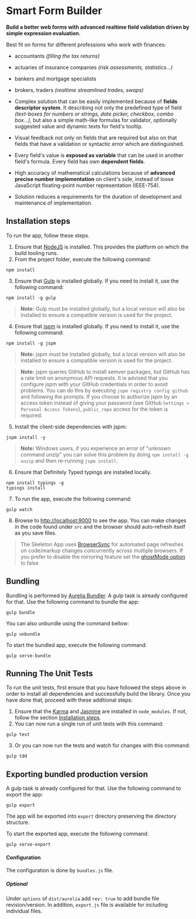 # Smart Form Builder
**Build a better web forms with advanced realtime field validation driven by simple expression evaluation.**

Best fit on forms for different professions who work with finances:
- accountants
  _(filling the tax returns)_
- actuaries of insurance companies
  _(risk assessments, statistics...)_
- bankers and mortgage specialists
- brokers, traders
  _(realtime streamlined trades, swaps)_

- Complex solution that can be easily implemented because of **fields descriptor system**.
  It describing not only the predefined type of field _(text-boxes for numbers or strings, date picker, checkbox, combo box...)_, but also a simple math-like formulas for validator, optionally suggested value and dynamic texts for field's tooltip.
- Visual feedback not only on fields that are required but also on that fields that have a validation or syntactic error which are distinguished.
- Every field's value is **exposed as variable** that can be used in another field's formula. Every field has own **dependent fields**.
- High accuracy of mathematical calculations because of **advanced precise number implementation** on client's side, instead of loose JavaScript floating-point number representation (IEEE-754).
- Solution reduces a requirements for the duration of development and maintenance of implementation.


## Installation steps
To run the app, follow these steps.

1. Ensure that [NodeJS](http://nodejs.org/) is installed. This provides the platform on which the build tooling runs.
2. From the project folder, execute the following command:

  ```shell
  npm install
  ```
3. Ensure that [Gulp](http://gulpjs.com/) is installed globally. If you need to install it, use the following command:

  ```shell
  npm install -g gulp
  ```
  > **Note:** Gulp must be installed globally, but a local version will also be installed to ensure a compatible version is used for the project.
4. Ensure that [jspm](http://jspm.io/) is installed globally. If you need to install it, use the following command:

  ```shell
  npm install -g jspm
  ```
  > **Note:** jspm must be installed globally, but a local version will also be installed to ensure a compatible version is used for the project.

  > **Note:** jspm queries GitHub to install semver packages, but GitHub has a rate limit on anonymous API requests. It is advised that you configure jspm with your GitHub credentials in order to avoid problems. You can do this by executing `jspm registry config github` and following the prompts. If you choose to authorize jspm by an access token instead of giving your password (see GitHub `Settings > Personal Access Tokens`), `public_repo` access for the token is required.
5. Install the client-side dependencies with jspm:

  ```shell
  jspm install -y
  ```
  >**Note:** Windows users, if you experience an error of "unknown command unzip" you can solve this problem by doing `npm install -g unzip` and then re-running `jspm install`.
6. Ensure that Definitely Typed typings are installed locally.

  ```shell
  npm install typings -g
  typings install
  ```
7. To run the app, execute the following command:

  ```shell
  gulp watch
  ```
8. Browse to [http://localhost:9000](http://localhost:9000) to see the app. You can make changes in the code found under `src` and the browser should auto-refresh itself as you save files.

> The Skeleton App uses [BrowserSync](http://www.browsersync.io/) for automated page refreshes on code/markup changes concurrently across multiple browsers. If you prefer to disable the mirroring feature set the [ghostMode option](http://www.browsersync.io/docs/options/#option-ghostMode) to false


## Bundling
Bundling is performed by [Aurelia Bundler](http://github.com/aurelia/bundler). A gulp task is already configured for that. Use the following command to bundle the app:

  ```shell
  gulp bundle
  ```

You can also unbundle using the command bellow:

  ```shell
  gulp unbundle
  ```

To start the bundled app, execute the following command:

  ```shell
  gulp serve-bundle
  ```


## Running The Unit Tests

To run the unit tests, first ensure that you have followed the steps above in order to install all dependencies and successfully build the library. Once you have done that, proceed with these additional steps:

1. Ensure that the [Karma](http://karma-runner.github.io/) and [Jasmine](https://jasmine.github.io/) are installed in `node_modules`. If not, follow the section [Installation steps](#installation-steps).
2. You can now run a single run of unit tests with this command:

  ```shell
  gulp test
  ```
3. Or you can now run the tests and watch for changes with this command:

  ```shell
  gulp tdd
  ```


## Exporting bundled production version
A gulp task is already configured for that. Use the following command to export the app:

  ```shell
  gulp export
  ```
The app will be exported into ```export``` directory preserving the directory structure.

To start the exported app, execute the following command:

  ```shell
  gulp serve-export
  ```

#### Configuration
The configuration is done by ```bundles.js``` file.
##### Optional
Under ```options``` of ```dist/aurelia``` add ```rev: true``` to add bundle file revision/version.
In addition, ```export.js``` file is available for including individual files.
